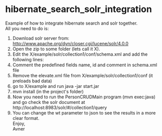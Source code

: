 hibernate_search_solr_integration
=================================

Example of how to integrate hibernate search and solr together.  
All you need to do is:  
1. Download solr server from: http://www.apache.org/dyn/closer.cgi/lucene/solr/4.0.0  
2. Open the zip to some folder (lets call it X).  
3. Edit the X/example/solr/collection1/conf/schema.xml and add the following lines:  
   <!-- My fields-->  
   <field name="id" type="int" indexed="true" stored="true" required="true" multiValued="false"/>  
   <field name="_hibernate_class" type="text_general" indexed="true" stored="true"/>  
   <field name="name" type="string" indexed="true" stored="true"/>  
   <field name="comments" type="text_general" indexed="true" stored="true"/>  
   <field name="age" type="int" indexed="true" stored="true"/>  
4. Comment the predefined fields name, id and comment in schema.xml file  
5. Remove the elevate.xml file from X/example/solr/collection1/conf (it preloads bad data)  
6. go to X/example and run java -jar start.jar  
7. mvn install (in the project's folder)  
7. Now you need to run the PersonCRUDMain program (mvn exec:java) and go check the solr document at http://localhost:8983/solr/#/collection1/query  
8. You can change the wt parameter to json to see the results in a more clear format.  
Enjoy,  
  Avner  
